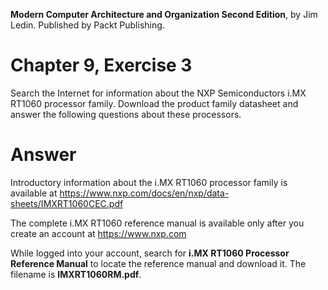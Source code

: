 __Modern Computer Architecture and Organization Second Edition__, by Jim Ledin. Published by Packt Publishing.
# Chapter 9, Exercise 3

Search the Internet for information about the NXP Semiconductors i.MX RT1060 processor family. Download the product family datasheet and answer the following questions about these processors.

# Answer
Introductory information about the i.MX RT1060 processor family is available at https://www.nxp.com/docs/en/nxp/data-sheets/IMXRT1060CEC.pdf

The complete i.MX RT1060 reference manual is available only after you create an account at https://www.nxp.com

While logged into your account, search for **i.MX RT1060 Processor Reference Manual** to locate the reference manual and download it. The filename is **IMXRT1060RM.pdf**.